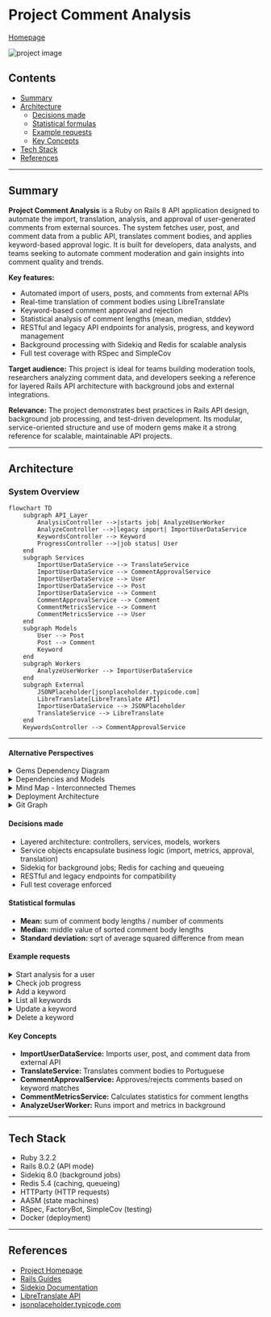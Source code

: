 # **Project Comment Analysis**

[Homepage](https://github.com/enogrob/rails-comment-analysis)

![project image](images/project.png)


## Contents

- [Summary](#summary)
- [Architecture](#architecture)
  - [Decisions made](#decisions-made)
  - [Statistical formulas](#statistical-formulas)
  - [Example requests](#example-requests)
  - [Key Concepts](#key-concepts)
- [Tech Stack](#tech-stack)
- [References](#references)

---

## Summary

**Project Comment Analysis** is a Ruby on Rails 8 API application designed to automate the import, translation, analysis, and approval of user-generated comments from external sources. The system fetches user, post, and comment data from a public API, translates comment bodies, and applies keyword-based approval logic. It is built for developers, data analysts, and teams seeking to automate comment moderation and gain insights into comment quality and trends.

**Key features:**
- Automated import of users, posts, and comments from external APIs
- Real-time translation of comment bodies using LibreTranslate
- Keyword-based comment approval and rejection
- Statistical analysis of comment lengths (mean, median, stddev)
- RESTful and legacy API endpoints for analysis, progress, and keyword management
- Background processing with Sidekiq and Redis for scalable analysis
- Full test coverage with RSpec and SimpleCov

**Target audience:**
This project is ideal for teams building moderation tools, researchers analyzing comment data, and developers seeking a reference for layered Rails API architecture with background jobs and external integrations.

**Relevance:**
The project demonstrates best practices in Rails API design, background job processing, and test-driven development. Its modular, service-oriented structure and use of modern gems make it a strong reference for scalable, maintainable API projects.

---

## Architecture


### System Overview

```mermaid
flowchart TD
    subgraph API_Layer
        AnalysisController -->|starts job| AnalyzeUserWorker
        AnalyzeController -->|legacy import| ImportUserDataService
        KeywordsController --> Keyword
        ProgressController -->|job status| User
    end
    subgraph Services
        ImportUserDataService --> TranslateService
        ImportUserDataService --> CommentApprovalService
        ImportUserDataService --> User
        ImportUserDataService --> Post
        ImportUserDataService --> Comment
        CommentApprovalService --> Comment
        CommentMetricsService --> Comment
        CommentMetricsService --> User
    end
    subgraph Models
        User --> Post
        Post --> Comment
        Keyword
    end
    subgraph Workers
        AnalyzeUserWorker --> ImportUserDataService
    end
    subgraph External
        JSONPlaceholder[jsonplaceholder.typicode.com]
        LibreTranslate[LibreTranslate API]
        ImportUserDataService --> JSONPlaceholder
        TranslateService --> LibreTranslate
    end
    KeywordsController --> CommentApprovalService
```

---

#### Alternative Perspectives

<details>
<summary>Gems Dependency Diagram</summary>

```mermaid
flowchart TD
    Rails --> ActiveRecord
    Rails --> Sidekiq
    Rails --> Redis
    Rails --> HTTParty
    Rails --> AASM
    Rails --> RSpec
    Rails --> FactoryBot
    Rails --> SimpleCov
    Sidekiq --> Redis
    ImportUserDataService --> HTTParty
    TranslateService --> HTTParty
    Comment --> AASM
    CommentMetricsService --> Redis
    AnalyzeUserWorker --> Sidekiq
```

</details>

<details>
<summary>Dependencies and Models</summary>

```mermaid
erDiagram
    USER ||--o{ POST : has_many
    POST ||--o{ COMMENT : has_many
    COMMENT }o--|| KEYWORD : triggers_approval
```

</details>

<details>
<summary>Mind Map - Interconnected Themes</summary>

```mermaid
mindmap
  root((Project Comment Analysis))
    API
      AnalysisController
      AnalyzeController
      KeywordsController
      ProgressController
    Services
      ImportUserDataService
      TranslateService
      CommentApprovalService
      CommentMetricsService
    Models
      User
      Post
      Comment
      Keyword
    Workers
      AnalyzeUserWorker
    External
      JSONPlaceholder
      LibreTranslate
    Testing
      RSpec
      FactoryBot
      SimpleCov
    Background Jobs
      Sidekiq
      Redis
    Deployment
      Docker
```

</details>

<details>
<summary>Deployment Architecture</summary>

```mermaid
flowchart LR
    Client --> RailsAPI["Rails API App"]
    RailsAPI --> Sidekiq
    RailsAPI --> Redis
    RailsAPI --> DB[(SQLite3)]
    Sidekiq --> Redis
    RailsAPI --> LibreTranslate
    RailsAPI --> JSONPlaceholder
    RailsAPI -.-> Docker
    Sidekiq -.-> Docker
    Redis -.-> Docker
    DB -.-> Docker
```

</details>

<details>
<summary>Git Graph</summary>

```mermaid
gitGraph
   commit id: "rails-initial-setup"
   commit id: "rspec-initial-setup"
   commit id: "model-initial-setup"
   commit id: "service-initial-setup"
   commit id: "controller-routes-initial-setup"
   commit id: "add-sidekiq-redis"
   commit id: "add-tests"
   commit id: "add-simplecov"
   commit id: "add-readme"
```

</details>

#### Decisions made

- Layered architecture: controllers, services, models, workers
- Service objects encapsulate business logic (import, metrics, approval, translation)
- Sidekiq for background jobs; Redis for caching and queueing
- RESTful and legacy endpoints for compatibility
- Full test coverage enforced

#### Statistical formulas

- **Mean:** sum of comment body lengths / number of comments
- **Median:** middle value of sorted comment body lengths
- **Standard deviation:** sqrt of average squared difference from mean

#### Example requests

<details>
<summary>Start analysis for a user</summary>

```bash
curl -X POST \
  http://localhost:3000/analysis \
  -H 'Content-Type: application/json' \
  -d '{"username": "Bret"}'
# Response: { "job_id": "...", "message": "Analysis started for Bret" }
```

</details>

<details>
<summary>Check job progress</summary>

```bash
curl http://localhost:3000/progress/<job_id>
# Replace <job_id> with the value returned from the previous request
# Response: { "job_id": "...", "progress": "100%" }
```

</details>

<details>
<summary>Add a keyword</summary>

```bash
curl -X POST \
  http://localhost:3000/keywords \
  -d 'keyword[word]=foo'
# Response: { "id": ..., "word": "foo", ... }
```

</details>

<details>
<summary>List all keywords</summary>

```bash
curl http://localhost:3000/keywords
# Response: [ { "id": ..., "word": "foo" }, ... ]
```

</details>

<details>
<summary>Update a keyword</summary>

```bash
curl -X PUT \
  http://localhost:3000/keywords/1 \
  -d 'keyword[word]=bar'
# Response: { "id": 1, "word": "bar", ... }
```

</details>

<details>
<summary>Delete a keyword</summary>

```bash
curl -X DELETE http://localhost:3000/keywords/1
# Response: (204 No Content)
```

</details>

#### Key Concepts

- **ImportUserDataService:** Imports user, post, and comment data from external API
- **TranslateService:** Translates comment bodies to Portuguese
- **CommentApprovalService:** Approves/rejects comments based on keyword matches
- **CommentMetricsService:** Calculates statistics for comment lengths
- **AnalyzeUserWorker:** Runs import and metrics in background

---

## Tech Stack

- Ruby 3.2.2
- Rails 8.0.2 (API mode)
- Sidekiq 8.0 (background jobs)
- Redis 5.4 (caching, queueing)
- HTTParty (HTTP requests)
- AASM (state machines)
- RSpec, FactoryBot, SimpleCov (testing)
- Docker (deployment)

---

## References

- [Project Homepage](https://github.com/enogrob/rails-comment-analysis)
- [Rails Guides](https://guides.rubyonrails.org/)
- [Sidekiq Documentation](https://sidekiq.org/)
- [LibreTranslate API](https://libretranslate.com/docs/)
- [jsonplaceholder.typicode.com](https://jsonplaceholder.typicode.com/)

